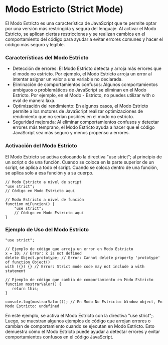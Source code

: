 # Modo Estricto (Strict Mode)

El Modo Estricto es una característica de JavaScript que te permite optar por una versión más restringida y segura del lenguaje. Al activar el Modo Estricto, se aplican ciertas restricciones y se realizan cambios en el comportamiento del código para ayudar a evitar errores comunes y hacer el código más seguro y legible.

### Características del Modo Estricto

- Detección de errores: El Modo Estricto detecta y arroja más errores que el modo no estricto. Por ejemplo, el Modo Estricto arroja un error al intentar asignar un valor a una variable no declarada.
- Eliminación de comportamientos confusos: Algunos comportamientos ambiguos o problemáticos de JavaScript se eliminan en el Modo Estricto. Por ejemplo, en el Modo - Estricto, no puedes utilizar with o eval de manera laxa.
- Optimización del rendimiento: En algunos casos, el Modo Estricto permite a los motores de JavaScript realizar optimizaciones de rendimiento que no serían posibles en el modo no estricto.
- Seguridad mejorada: Al eliminar comportamientos confusos y detectar errores más temprano, el Modo Estricto ayuda a hacer que el código JavaScript sea más seguro y menos propenso a errores.

### Activación del Modo Estricto

El Modo Estricto se activa colocando la directiva "use strict"; al principio de un script o de una función. Cuando se coloca en la parte superior de un script, se aplica a todo el script. Cuando se coloca dentro de una función, se aplica solo a esa función y a su cuerpo.

```
// Modo Estricto a nivel de script
"use strict";
// Código en Modo Estricto aquí

// Modo Estricto a nivel de función
function miFuncion() {
    "use strict";
    // Código en Modo Estricto aquí
}
```

### Ejemplo de Uso del Modo Estricto
 ```
 "use strict";

// Ejemplo de código que arroja un error en Modo Estricto
x = 10; // Error: x is not defined
delete Object.prototype; // Error: Cannot delete property 'prototype' of function Object()
with ({}) {} // Error: Strict mode code may not include a with statement

// Ejemplo de código que cambia de comportamiento en Modo Estricto
function mostrarValor() {
    return this;
}

console.log(mostrarValor()); // En Modo No Estricto: Window object, En Modo Estricto: undefined

 ```

 En este ejemplo, se activa el Modo Estricto con la directiva "use strict";. Luego, se muestran algunos ejemplos de código que arrojan errores o cambian de comportamiento cuando se ejecutan en Modo Estricto. Esto demuestra cómo el Modo Estricto puede ayudar a detectar errores y evitar comportamientos confusos en el código JavaScript.